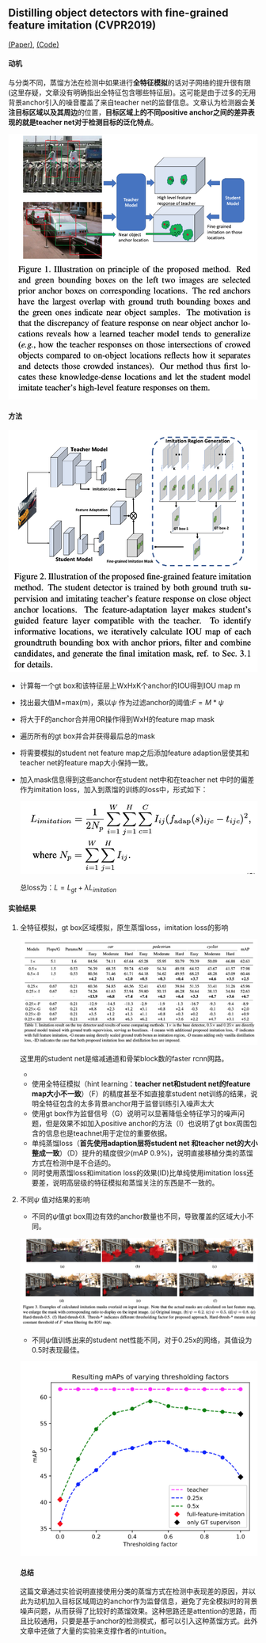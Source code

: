 ## Distilling object detectors with fine-grained feature imitation (CVPR2019)

[(Paper)](https://arxiv.org/pdf/1906.03609.pdf), [(Code)](https://github.com/twangnh/Distilling-Object-Detectors)

#### 动机

与分类不同，蒸馏方法在检测中如果进行**全特征模拟**的话对子网络的提升很有限(这里存疑，文章没有明确指出全特征包含哪些特征层)。这可能是由于过多的无用背景anchor引入的噪音覆盖了来自teacher net的监督信息。文章认为检测器会**关注目标区域以及其周边**的位置，**目标区域上的不同positive anchor之间的差异表现的就是teacher net对于检测目标的泛化特点**。

![image-20190617223934081](pic/dist_obj_1.png)

#### 方法

![image-20190617224544950](pic/dist_obj_2.png)



- 计算每一个gt box和该特征层上WxHxK个anchor的IOU得到IOU map m

- 找出最大值M=max(m)，乘以$\psi$ 作为过滤anchor的阈值:$F=M*\psi$

- 将大于F的anchor合并用OR操作得到WxH的feature map mask

- 遍历所有的gt box并合并获得最后总的mask

- 将需要模拟的student net feature map之后添加feature adaption层使其和teacher net的feature map大小保持一致。

- 加入mask信息得到这些anchor在student net中和在teacher net 中时的偏差作为imitation loss，加入到蒸馏的训练的loss中，形式如下：

  ![image-20190617225906752](pic/dist_obj_3.png)

  总loss为：$L = L_{gt}+\lambda L_{imitation}$

#### 实验结果

1. 全特征模拟，gt box区域模拟，原生蒸馏loss，imitation loss的影响

   ![image-20190617230453778](pic/dist_obj_4.png)

   这里用的student net是缩减通道和骨架block数的faster rcnn网路。

   - 
   - 使用全特征模拟（hint learning：**teacher net和student net的feature map大小不一致**）（F）的精度甚至不如直接拿student net训练的结果，说明全特征包含的太多背景anchor用于监督训练引入噪声太大
   - 使用gt box作为监督信号（G）说明可以显著降低全特征学习的噪声问题，但是效果不如加入positive anchor的方法（I）也说明了gt box周围包含的信息也是teachnet用于定位的重要依据。
   - 单纯蒸馏loss（**首先使用adaption层将student net 和teacher net的大小整成一致**）（D）提升的精度很少(mAP 0.9%)，说明直接移植分类的蒸馏方式在检测中是不合适的。
   - 同时使用蒸馏loss和imitation loss的效果(ID)比单纯使用imitation loss还要差，说明高层级的特征模拟和蒸馏关注的东西是不一致的。

2. 不同$\psi$ 值对结果的影响

   - 不同的$\psi$值gt box周边有效的anchor数量也不同，导致覆盖的区域大小不同。

   ![image-20190617232825739](pic/dist_obj_5.png)

   - 不同$\psi$值训练出来的student net性能不同，对于0.25x的网络，其值设为0.5时表现最佳。

   ![image-20190617233031608](pic/dist_obj_6.png)

   #### 总结

   这篇文章通过实验说明直接使用分类的蒸馏方式在检测中表现差的原因，并以此为动机加入目标区域周边的anchor作为监督信息，避免了完全模拟时的背景噪声问题，从而获得了比较好的蒸馏效果。这种思路还是attention的思路，而且比较通用，只要是基于anchor的检测模式，都可以引入这种蒸馏方式。此外文章中还做了大量的实验来支撑作者的intuition。





